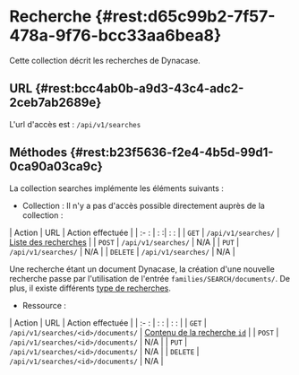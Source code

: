 # Recherche {#rest:d65c99b2-7f57-478a-9f76-bcc33aa6bea8}

Cette collection décrit les recherches de Dynacase.

## URL {#rest:bcc4ab0b-a9d3-43c4-adc2-2ceb7ab2689e}

L'url d'accès est : `/api/v1/searches`

## Méthodes {#rest:b23f5636-f2e4-4b5d-99d1-0ca90a03ca9c}

La collection searches implémente les éléments suivants :

* Collection : Il n'y a pas d'accès possible directement auprès de la collection :

| Action   | URL                         | Action effectuée                                          |
| :-     : | :                          :| :                                                       : |
| `GET`    | `/api/v1/searches/`         | [Liste des recherches][searches_collection]               |
| `POST`   | `/api/v1/searches/`         | N/A                                                       |
| `PUT`    | `/api/v1/searches/`         | N/A                                                       |
| `DELETE` | `/api/v1/searches/`         | N/A                                                       |

<span class="flag inline nota-bene"></span> Une recherche étant un document Dynacase, la création d'une nouvelle
recherche passe par l'utilisation de l'entrée `families/SEARCH/documents/`. De plus, il existe différents [type de recherches][core_search].

* Ressource :

| Action   | URL                                | Action effectuée                                 |
| :-     : | :                            :     | :                                   :            |
| `GET`    | `/api/v1/searches/<id>/documents/` | [Contenu de la recherche `id`][searches_content] |
| `POST`   | `/api/v1/searches/<id>/documents/` | N/A                                              |
| `PUT`    | `/api/v1/searches/<id>/documents/` | N/A                                              |
| `DELETE` | `/api/v1/searches/<id>/documents/` | N/A                                              |


<!-- links -->
[core_search]: ../../../dynacase-doc-core-reference/website/book//core-ref:bda916b0-e564-40fd-b195-c62bbab7b8be.html
[searches_collection]: #rest:9b8f4a2b-3f56-4b21-a7b7-bb299b4ac7b3
[searches_content]: #rest:b7fb15e0-6e51-4ace-8a5f-aec7d565e24d

